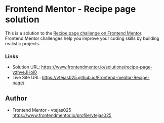 # Frontend Mentor - Recipe page solution

This is a solution to the [Recipe page challenge on Frontend Mentor](https://www.frontendmentor.io/challenges/recipe-page-KiTsR8QQKm). Frontend Mentor challenges help you improve your coding skills by building realistic projects. 

### Links

- Solution URL: https://www.frontendmentor.io/solutions/recipe-page-yzhveJHoi0
- Live Site URL: https://vtejas025.github.io/Frontend-mentor-Recipe-page/

## Author

- Frontend Mentor - vtejas025 https://www.frontendmentor.io/profile/vtejas025
